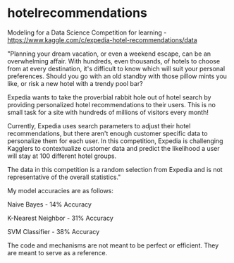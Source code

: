 # hotelrecommendations
Modeling for a Data Science Competition for learning - https://www.kaggle.com/c/expedia-hotel-recommendations/data

"Planning your dream vacation, or even a weekend escape, can be an overwhelming affair. With hundreds, even thousands, of hotels to choose from at every destination, it's difficult to know which will suit your personal preferences. Should you go with an old standby with those pillow mints you like, or risk a new hotel with a trendy pool bar? 

Expedia wants to take the proverbial rabbit hole out of hotel search by providing personalized hotel recommendations to their users. This is no small task for a site with hundreds of millions of visitors every month!

Currently, Expedia uses search parameters to adjust their hotel recommendations, but there aren't enough customer specific data to personalize them for each user. In this competition, Expedia is challenging Kagglers to contextualize customer data and predict the likelihood a user will stay at 100 different hotel groups.

The data in this competition is a random selection from Expedia and is not representative of the overall statistics."

My model accuracies are as follows:

Naive Bayes - 14% Accuracy

K-Nearest Neighbor - 31% Accuracy

SVM Classifier - 38% Accuracy

The code and mechanisms are not meant to be perfect or efficient. They are meant to serve as a reference.
